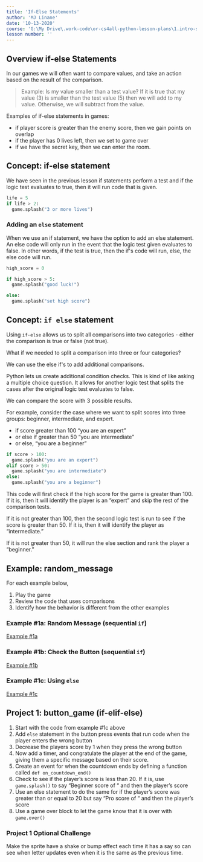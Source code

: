 ```yaml
---
title: 'If-Else Statements'
author: 'MJ Linane'
date: '10-13-2020'
course: 'G:\My Drive\.work-code\or-cs4all-python-lesson-plans\1.intro-sprite-game'
lesson number: ''
---
```


## Overview if-else Statements

In our games we will often want to compare values, and take an action based on the result of the comparison.

> Example: Is my value smaller than a test value? If it is true that my value (3) is smaller than the test value (5) then we will add to my value. Otherwise, we will subtract from the value.

Examples of if-else statements in games:

* if player score is greater than the enemy score, then we gain points on overlap
* if the player has 0 lives left, then we set to game over
* if we have the secret key, then we can enter the room.

## Concept: if-else statement

We have seen in the previous lesson if statements perform a test and if the logic test evaluates to true, then it will run code that is given.

```python
life = 5
if life > 2:
  game.splash("3 or more lives")
```

### Adding an `else` statement

When we use an if statement, we have the option to add an else statement. An else code will only run in the event that the logic test given evaluates to false. In other words, if the test is true, then the if's code will run, else, the else code will run.

```python
high_score = 0

if high_score > 5:
  game.splash("good luck!")

else:
  game.splash("set high score")
```

## Concept: `if else` statement

Using `if-else` allows us to split all comparisons into two categories - either the comparison is true or false (not true).

What if we needed to split a comparison into three or four categories?

We can use the else if's to add additional comparisons.

Python lets us create additional condition checks. This is kind of like asking a multiple choice question. It allows for another logic test that splits the cases after the original logic test evaluates to false.

We can compare the score with 3 possible results.

For example, consider the case where we want to split scores into three groups: beginner, intermediate, and expert.

* if score greater than 100 “you are an expert”
* or else if greater than 50 “you are intermediate”
* or else, “you are a beginner”

```python
if score > 100:
  game.splash("you are an expert")
elif score > 50:
  game.splash("you are intermediate")
else:
  game.splash("you are a beginner")
```

This code will first check if the high score for the game is greater than 100. If it is, then it will identify the player is an “expert” and skip the rest of the comparison tests.

If it is not greater than 100, then the second logic test is run to see if the score is greater than 50. If it is, then it will identify the player as “intermediate.”

If it is not greater than 50, it will run the else section and rank the player a “beginner.”

## Example: random_message

For each example below,

1. Play the game
2. Review the code that uses comparisons
3. Identify how the behavior is different from the other examples

### Example #1a: Random Message (sequential `if`)

[Example #1a](https://makecode.com/_HXMRAzYY4YkU)

### Example #1b: Check the Button (sequential `if`)

[Example #1b](https://makecode.com/_LigLWHR00d74)

### Example #1c: Using `else`

[Example #1c](https://makecode.com/_FDoAgwhKdh1X)

## Project 1: button_game (if-elif-else)

1. Start with the code from example #1c above
2. Add `else` statement in the button press events that run code when the player enters the wrong button
3. Decrease the players score by 1 when they press the wrong button
4. Now add a timer, and congratulate the player at the end of the game, giving them a specific message based on their score.
5. Create an event for when the countdown ends by defining a function called `def on_countdown_end()`
6. Check to see if the player’s score is less than 20. If it is, use `game.splash()` to say “Beginner score of “ and then the player’s score
7. Use an else statement to do the same for if the player’s score was greater than or equal to 20 but say “Pro score of “ and then the player’s score
8. Use a game over block to let the game know that it is over with `game.over()`

### Project 1 Optional Challenge

Make the sprite have a shake or bump effect each time it has a say so can see when letter updates even when it is the same as the previous time.
